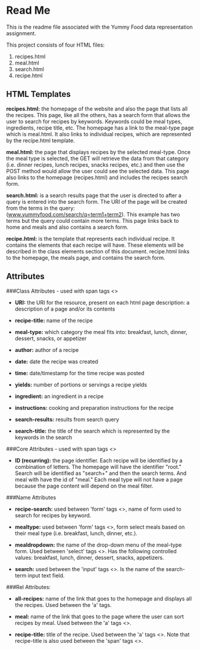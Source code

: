 Read Me
=========

This is the readme file associated with the Yummy Food data representation assignment.

This project consists of four HTML files:
   1) recipes.html
   2) meal.html
   3) search.html
   4) recipe.html


HTML Templates
-
**recipes.html:** the homepage of the website and also the page that lists all the recipes. This page, like all the others, has a search form that allows the user to search for recipes by keywords. Keywords could be meal types, ingredients,  recipe title, etc. The homepage has a link to the meal-type page which is meal.html. It also links to individual recipes, which are represented by the recipe.html template.

**meal.html:** the page that displays recipes by the selected meal-type. Once the meal type is selected, the GET will retrieve the data from that category (i.e. dinner recipes, lunch recipes, snacks recipes, etc.) and then use the POST method would allow the user could see the selected data.
This page also links to the homepage (recipes.html) and includes the recipes search form.

**search.html:** is a search results page that the user is directed to after a query is entered into the search form. The URI of the page will be created from the terms in the query: (www.yummyfood.com/search/q=term1+term2). This example has two terms but the query could contain more terms. This page links back to home and meals and also contains a search form. 

**recipe.html:** is the template that represents each individual recipe. It contains the elements that each recipe will have. These elements will be described in the class elements section of this document. recipe.html links to the homepage, the meals page, and contains the search form.



Attributes
-----------

###Class Attributes - used with span tags <>


* **URI:** the URI for the resource, present on each html page
description: a description of a page and/or its contents

* **recipe-title:** name of the recipe

* **meal-type:** which category the meal fits into: breakfast, lunch, dinner, dessert, snacks, or appetizer

* **author:** author of a recipe

* **date:** date the recipe was created

* **time:** date/timestamp for the time recipe was posted

* **yields:** number of portions or servings a recipe yields

* **ingredient:** an ingredient in a recipe 

* **instructions:** cooking and preparation instructions for the recipe

* **search-results:** results from search query

* **search-title:** the title of the search which is represented by the keywords in the search

###Core Attributes - used with span tags <>

* **ID (recurring):** the page identifier. Each recipe will be identified by a combination of letters. The homepage will have the identifier "root." Search will be identified as "search+" and then the search terms. And meal with have the id of "meal." Each meal type will not have a page because the page content will depend on the meal filter.

###Name Attributes

* **recipe-search:** used between 'form' tags <>, name of form used to search for recipes by keyword. 

* **mealtype:** used between 'form' tags <>, form select meals based on their meal type (i.e. breakfast, lunch, dinner, etc.).

* **mealdropdown:** the name of the drop-down menu of the meal-type form. Used between 'select' tags <>. Has the following controlled values: breakfast, lunch, dinner, dessert, snacks, appetizers.

* **search:** used between the 'input' tags <>. Is the name of the search-term input text field. 

###Rel Attributes:

* **all-recipes:** name of the link that goes to the homepage and displays all the recipes. Used between the 'a' tags.

* **meal:** name of the link that goes to the page where the user can sort recipes by meal. Used between the 'a' tags <>. 

* **recipe-title:** title of the recipe. Used between the 'a' tags <>. Note that recipe-title is also used between the 'span' tags <>.

  

    
